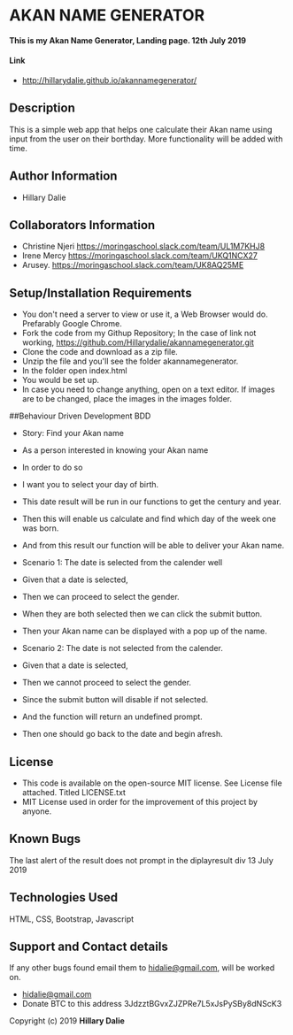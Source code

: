# AKAN NAME GENERATOR

#### This is my Akan Name Generator, Landing page. 12th July 2019

#### Link
* http://hillarydalie.github.io/akannamegenerator/

## Description
This is a simple web app that helps one calculate their Akan name using input from the user on their borthday.
More functionality will be added with time.

## Author Information
* Hillary Dalie

## Collaborators Information
* Christine Njeri https://moringaschool.slack.com/team/UL1M7KHJ8
* Irene Mercy https://moringaschool.slack.com/team/UKQ1NCX27
* Arusey. https://moringaschool.slack.com/team/UK8AQ25ME

## Setup/Installation Requirements
* You don't need a server to view or use it, a Web Browser would do. Prefarably Google Chrome. 
* Fork the code from my Githup Repository; In the case of link not working, https://github.com/Hillarydalie/akannamegenerator.git 
* Clone the code and download as a zip file.
* Unzip the file and you'll see the folder akannamegenerator.
* In the folder open index.html 
* You would be set up.
* In case you need to change anything, open on a text editor. If images are to be changed, place the images in the images folder.

##Behaviour Driven Development BDD
* Story: Find your Akan name

* As a person interested in knowing your Akan name
* In order to do so
* I want you to select your day of birth.
* This date result will be run in our functions to get the century and year.
* Then this will enable us calculate and find which day of the week one was born.
* And from this result our function will be able to deliver your Akan name.

* Scenario 1: The date is selected from the calender well
* Given that a date is selected, 
* Then we can proceed to select the gender.
* When they are both selected then we can click the submit button.
* Then your Akan name can be displayed with a pop up of the name.

* Scenario 2: The date is not selected from the calender.
* Given that a date is selected, 
* Then we cannot proceed to select the gender.
* Since the submit button will disable if not selected.
* And the function will return an undefined prompt.
* Then one should go back to the date and begin afresh. 

## License
* This code is available on the open-source MIT license. See License file attached. Titled LICENSE.txt
* MIT License used in order for the improvement of this project by anyone.

## Known Bugs
The last alert of the result does not prompt in the diplayresult div 13 July 2019

## Technologies Used
HTML, CSS, Bootstrap, Javascript

## Support and Contact details
If any other bugs found email them to hidalie@gmail.com, will be worked on. 
* hidalie@gmail.com
* Donate BTC to this address 3JdzztBGvxZJZPRe7L5xJsPySBy8dNScK3 

Copyright (c) 2019 **Hillary Dalie**